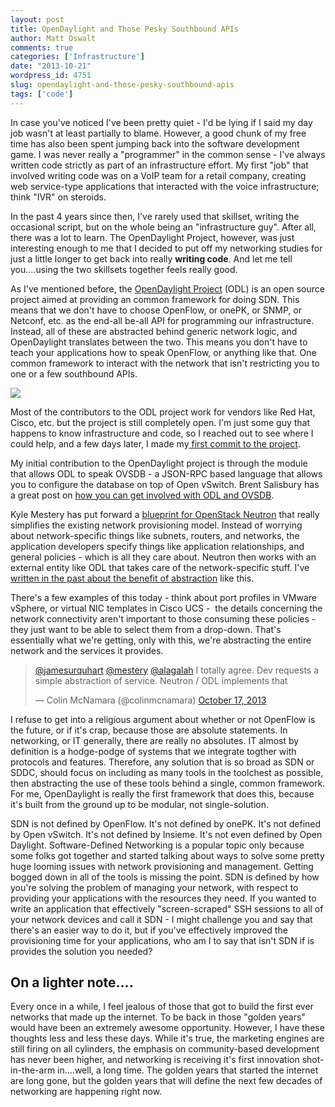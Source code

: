 ```yaml
---
layout: post
title: OpenDaylight and Those Pesky Southbound APIs
author: Matt Oswalt
comments: true
categories: ['Infrastructure']
date: "2013-10-21"
wordpress_id: 4751
slug: opendaylight-and-those-pesky-southbound-apis
tags: ['code']
---
```



In case you've noticed I've been pretty quiet - I'd be lying if I said my day job wasn't at least partially to blame. However, a good chunk of my free time has also been spent jumping back into the software development game. I was never really a "programmer" in the common sense - I've always written code strictly as part of an infrastructure effort. My first "job" that involved writing code was on a VoIP team for a retail company, creating web service-type applications that interacted with the voice infrastructure; think "IVR" on steroids.

In the past 4 years since then, I've rarely used that skillset, writing the occasional script, but on the whole being an "infrastructure guy". After all, there was a lot to learn. The OpenDaylight Project, however, was just interesting enough to me that I decided to put off my networking studies for just a little longer to get back into really **writing code**. And let me tell you....using the two skillsets together feels really good.

As I've mentioned before, the [OpenDaylight Project](http://www.opendaylight.org/) (ODL) is an open source project aimed at providing an common framework for doing SDN. This means that we don't have to choose OpenFlow, or onePK, or SNMP, or Netconf, etc. as the end-all be-all API for programming our infrastructure. Instead, all of these are abstracted behind generic network logic, and OpenDaylight translates between the two. This means you don't have to teach your applications how to speak OpenFlow, or anything like that. One common framework to interact with the network that isn't restricting you to one or a few southbound APIs.

[![](http://www.opendaylight.org/sites/www.opendaylight.org/files/pages/images/hydrogen_diagram_-_final_0.jpg)](http://www.opendaylight.org/sites/www.opendaylight.org/files/pages/images/hydrogen_diagram_-_final_0.jpg)

Most of the contributors to the ODL project work for vendors like Red Hat, Cisco, etc. but the project is still completely open. I'm just some guy that happens to know infrastructure and code, so I reached out to see where I could help, and a few days later, I made my[ first commit to the project](https://git.opendaylight.org/gerrit/#/c/1919/).

My initial contribution to the OpenDaylight project is through the module that allows ODL to speak OVSDB - a JSON-RPC based language that allows you to configure the database on top of Open vSwitch. Brent Salisbury has a great post on [how you can get involved with ODL and OVSDB](http://networkstatic.net/getting-started-ovsdb/).

Kyle Mestery has put forward a [blueprint for OpenStack Neutron](https://blueprints.launchpad.net/neutron/+spec/group-based-policy-abstraction) that really simplifies the existing network provisioning model. Instead of worrying about network-specific things like subnets, routers, and networks, the application developers specify things like application relationships, and general policies - which is all they care about. Neutron then works with an external entity like ODL that takes care of the network-specific stuff. I've [written in the past about the benefit of abstraction](https://oswalt.dev/2013/09/sdn-and-programming/) like this.

There's a few examples of this today - think about port profiles in VMware vSphere, or virtual NIC templates in Cisco UCS -  the details concerning the network connectivity aren't important to those consuming these policies - they just want to be able to select them from a drop-down. That's essentially what we're getting, only with this, we're abstracting the entire network and the services it provides.

<blockquote class="twitter-tweet" lang="en"><p lang="en" dir="ltr"><a href="https://twitter.com/jamesurquhart">@jamesurquhart</a> <a href="https://twitter.com/mestery">@mestery</a> <a href="https://twitter.com/alagalah">@alagalah</a> I totally agree. Dev requests a simple abstraction of service. Neutron / ODL implements that</p>&mdash; Colin McNamara (@colinmcnamara) <a href="https://twitter.com/colinmcnamara/status/390956420255870977">October 17, 2013</a></blockquote>
<script async src="//platform.twitter.com/widgets.js" charset="utf-8"></script>

I refuse to get into a religious argument about whether or not OpenFlow is the future, or if it's crap, because those are absolute statements. In networking, or IT generally, there are really no absolutes. IT almost by definition is a hodge-podge of systems that we integrate togther with protocols and features. Therefore, any solution that is so broad as SDN or SDDC, should focus on including as many tools in the toolchest as possible, then abstracting the use of these tools behind a single, common framework. For me, OpenDaylight is really the first framework that does this, because it's built from the ground up to be modular, not single-solution.

SDN is not defined by OpenFlow. It's not defined by onePK. It's not defined by Open vSwitch. It's not defined by Insieme. It's not even defined by Open Daylight. Software-Defined Networking is a popular topic only because some folks got together and started talking about ways to solve some pretty huge looming issues with network provisioning and management. Getting bogged down in all of the tools is missing the point. SDN is defined by how you're solving the problem of managing your network, with respect to providing your applications with the resources they need. If you wanted to write an application that effectively "screen-scraped" SSH sessions to all of your network devices and call it SDN - I might challenge you and say that there's an easier way to do it, but if you've effectively improved the provisioning time for your applications, who am I to say that isn't SDN if is provides the solution you needed?

## On a lighter note....

Every once in a while, I feel jealous of those that got to build the first ever networks that made up the internet. To be back in those "golden years" would have been an extremely awesome opportunity. However, I have these thoughts less and less these days. While it's true, the marketing engines are still firing on all cylinders, the emphasis on community-based development has never been higher, and networking is receiving it's first innovation shot-in-the-arm in....well, a long time. The golden years that started the internet are long gone, but the golden years that will define the next few decades of networking are happening right now.
